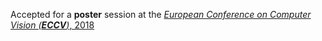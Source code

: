 Accepted for a <b>poster</b> session at the <a href="https://eccv2018.org/"><em>European Conference on Computer Vision (<b>ECCV</b>)</em>, 2018</a>

